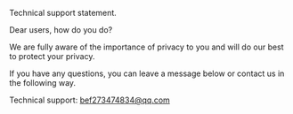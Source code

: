 Technical support statement. 

Dear users, how do you do? 

We are fully aware of the importance of privacy to you and will do our best to protect your privacy. 

If you have any questions, you can leave a message below or contact us in the following way. 

Technical support: bef273474834@qq.com

